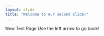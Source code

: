 ```yaml
---
layout: slide
title: "Welcome to our second slide!"
---
```

New Test Page
Use the left arrow to go back!
